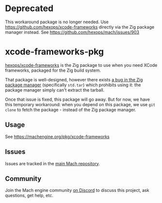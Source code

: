# Deprecated

This workaround package is no longer needed. Use https://github.com/hexops/xcode-frameworks directly via the Zig package manager instead. See https://github.com/hexops/mach/issues/903

# xcode-frameworks-pkg

[hexops/xcode-frameworks](https://github.com/hexops/xcode-frameworks) is the Zig package to use when you need XCode frameworks, packaged for the Zig build system.

That package is well-designed, however there exists [a bug in the Zig package manager](https://github.com/hexops/mach/issues/903) (specifically `std.tar`) which prohibits using it: the package manager simply can't extract the tarball.

Once that issue is fixed, this package will go away. But for now, we have this temporary workaround: when you depend on this package, we use `git clone` to fetch the package - instead of the Zig package manager.

## Usage

See https://machengine.org/pkg/xcode-frameworks

## Issues

Issues are tracked in the [main Mach repository](https://github.com/hexops/mach/issues?q=is%3Aissue+is%3Aopen+label%3Axcode-frameworks).

## Community

Join the Mach engine community [on Discord](https://discord.gg/XNG3NZgCqp) to discuss this project, ask questions, get help, etc.
